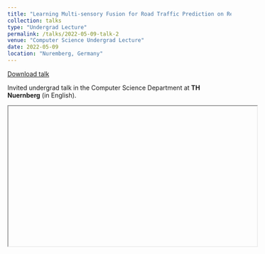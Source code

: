 ```yaml
---
title: "Learning Multi-sensory Fusion for Road Traffic Prediction on Resource-limited Devices"
collection: talks
type: "Undergrad Lecture"
permalink: /talks/2022-05-09-talk-2
venue: "Computer Science Undergrad Lecture"
date: 2022-05-09
location: "Nuremberg, Germany"
---
```


[Download talk](https://github.com/caxenie/cristianaxenie.github.io/raw/master/files/CristianAXENIE_Multimodal-Fusion_Traffic-Ctrl.pdf)

Invited undergrad talk in the Computer Science Department at **TH Nuernberg** (in English).

<iframe width="560" height="315" src=" "></iframe>
